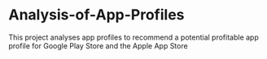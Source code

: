 # Analysis-of-App-Profiles
This project analyses app profiles to recommend a potential profitable app profile for Google Play Store and the Apple App Store
